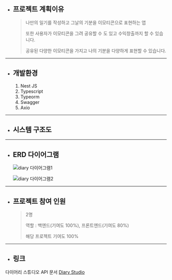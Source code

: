 * ## 프로젝트 계획이유
  > 나만의 일기를 작성하고 그날의 기분을 이모티콘으로 표현하는 앱
  > 
  > 또한 사용자가 이모티콘을 그려 공유할 수 도 있고 수익창출까지 할 수 있습니다.
  > 
  > 공유된 다양한 이모티콘을 가지고 나의 기분을 다양하게 표현할 수 있습니다.
------------
* ## 개발환경
  1. Nest JS
  2. Typescript
  3. Typeorm
  4. Swagger
  5. Axio
------------
* ## 시스템 구조도
------------
* ## ERD 다이어그램
  ![diary 다이어그램1](https://user-images.githubusercontent.com/105510128/200174746-7a07f62b-af4c-48bd-9d2c-1b373c0e412c.png)

  ![diary 다이어그램2](https://user-images.githubusercontent.com/105510128/200174823-85737b15-a950-42af-a103-e07e63a37f66.png)

------------
* ## 프로젝트 참여 인원
  > 2명 
  >
  > 역할 : 백엔드(기여도 100%), 프론트엔드(기여도 80%)
  >
  > 해당 프로젝트 기여도 100%
------------
* ## 링크
다이어리 스튜디오 API 문서 [Diary Studio](http://leejehyeon.synology.me:3000/docs)
